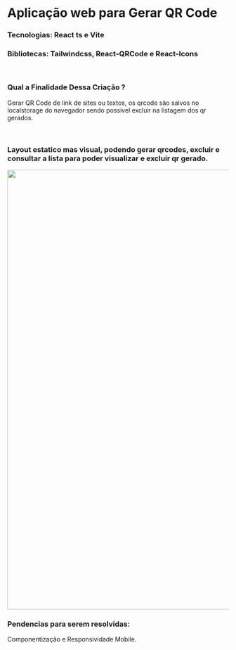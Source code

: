 <h1>Aplicação web para Gerar QR Code</h1>
<h3>Tecnologias: React ts e Vite</h3>
<h3>Bibliotecas: Tailwindcss, React-QRCode e React-Icons</h3>
<br/>
<h3>Qual a Finalidade Dessa Criação ?</h3>
<p>Gerar QR Code de link de sites ou textos, os qrcode são salvos no localstorage do navegador sendo possivel excluir na listagem dos qr gerados.</p>
<br/>
<h3>Layout estatico mas visual, podendo gerar qrcodes, excluir e consultar a lista para poder visualizar e excluir qr gerado.</h3>
<img src="https://i.ibb.co/chTDMCTs/screencapture-localhost-5173-rydeon-com-br-2025-07-29-22-10-03.png" alt="" width="800" height="1000">
<br/>
<span><h3>Pendencias para serem resolvidas: </h3>Componentização e Responsividade Mobile.</span>

